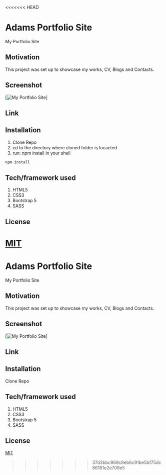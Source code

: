 <<<<<<< HEAD

# Adams Portfolio Site

My Portfolio Site

## Motivation

This project was set up to showcase my works, CV, Blogs and Contacts.

## Screenshot

[![My Portfolio Site](img/psite "My Portfolio Site")]

## Link

## Installation

1. Clone Repo
2. cd to the directory where cloned folder is locacted
3. run: npm install in your shell

```bash
npm install
```

## Tech/framework used

1. HTML5
2. CSS3
3. Bootstrap 5
4. SASS

## License

# [MIT](https://choosealicense.com/licenses/mit/)

# Adams Portfolio Site

My Portfolio Site

## Motivation

This project was set up to showcase my works, CV, Blogs and Contacts.

## Screenshot

[![My Portfolio Site](img/psite "My Portfolio Site")]

## Link

## Installation

Clone Repo

## Tech/framework used

1. HTML5
2. CSS3
3. Bootstrap 5
4. SASS

## License

[MIT](https://choosealicense.com/licenses/mit/)

> > > > > > > 37d3bbc969c8eb6c91be5bf75dc86181e2e709e5
